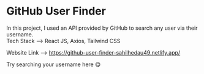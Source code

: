 # GitHub User Finder

In this project, I used an API provided by GitHub to search any user via their username. <br/>
Tech Stack --> React JS, Axios, Tailwind CSS

Website Link --> https://github-user-finder-sahilhedau49.netlify.app/

Try searching your username here 😋
